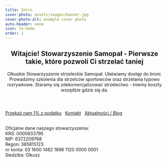 ```yaml
---
title: Intro
cover-photo: assets/images/banner.jpg
cover-photo-alt: example cover photo
auto-header: none
icon: fa-home
order: 1
---
```

<header>
  <h2 class="alt">Witajcie! Stowarzyszenie <strong>Samopał</strong> - Pierwsze takie, które pozwoli Ci strzelać taniej</h2>
  <p>Olkuskie Stowarzyszenie strzeleckie Samopał. Ułatwiamy dostęp do broni. Prowadzimy szkolenia dla strzelców sportowców oraz strzelania typowo rozrywkowe. Staramy się zdekomercjalizować strzelectwo - tniemy koszty wszędzie gdzie się da.</p>
</header>

<footer>
  <a href="#podaruj-nam-1-podatku" class="button scrolly">Przekaż nam 1% z podatku</a> &nbsp; 
  <a href="#kontakt" class="button scrolly">Kontakt</a> &nbsp; 
  <a href="/blog.html" class="button scrolly">Aktualności / Blog</a>
</footer>
<br />
<p>Oficjalne dane naszego stowarzyszenia:<br />
KRS: 0000833795<br />
NIP: 6372209768<br />
Regon: 385815123<br />
nr konta: 03 1600 1462 1896 1120 0000 0001<br />
Siedziba: Olkusz</p>
